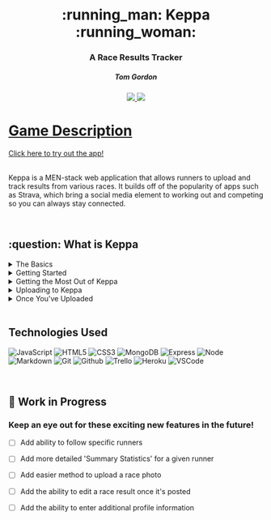 <div align='center'>

   <h1>:running_man: Keppa :running_woman:</h1>
   <h3>A Race Results Tracker</h3>
   <h5>Tom Gordon</h5>
   <a href='https://github.com/tom-gordon13' target='_blank'>
      <img src='https://img.shields.io/badge/-Portfolio:_user.github.io-darkgreen?style=flat&logo=medium'/>
   <a href='https://www.linkedin.com/in/thomas-gordon13/' target='_blank'>
      <img src='https://img.shields.io/badge/-linkedin.com/in/thomas-blue?style=flat&``logo=Linkedin&logoColor=white'>                             
   <h1></h1>
</div>

<h1>Game Description</h1>
<a href='https://keppa-sei.herokuapp.com/'>Click here to try out the app!</a>
<br>
<br>
<p>Keppa is a MEN-stack web application that allows runners to upload and track results from various races. It builds off of the popularity of apps such as Strava, which bring a social media element to working out and competing so you can always stay connected.</p>
<br>



<h2> :question: What is Keppa </h2>
<details>
<summary> The Basics</summary>

| About Keppa |  |
|------------ | ------------|
| <h4 align='left'>Keppa is a web application that allows runners to track their race results across various distances. The word 'keppa' is Icelandic for 'compete', and tracking how you compete is what this app is all about!</h4> | <img src='public/images/Keppa_1.png' width='1100'> |
| <h4 align='left'>Similar in nature to <i>Strava</i>, Keppa is unique in that it focuses solely on competition results rather than individual workouts.</h4> | <img src='public/images/Keppa_2.png' width='1100'> |
</details>

<details>
<summary> Getting Started</summary>

| Signing In |  |
|------------ | ------------|
| <h4 align='left'>Setting up an account with Keppa is as easy as signing into your Google account! Keppa uses Google's Open Authorization (OAuth) capability, which allows users to feel secure when signing into the app.</h4> | <img src='public/images/Keppa_3.png' width='1100'> |
| <h4 align='left'>Once you're signed in, you'll have full access to all of Keppa's features! And even if you don't have a Google account, you can still browse race results uploaded by other users.</h4> | <img src='public/images/Keppa_4.png' width='1100'> |
</details>

<details>
<summary> Getting the Most Out of Keppa</summary>

| Browsing Results |  |
|------------ | ------------|
| <h4 align='left'>Start by browing all user results from the 'See All Results' tab. Click 'See More' if you want to see more details about a specific result! Your results will show up in this list, along with those of other Keppa users.</h4> |  <img src='public/images/Keppa_5.png' width='550'>|
| <h4 align='left'>On the lefthand side is a 'Summary' tab which displays a breakdown of results you have uploaded. Seeing nothing but 0's so far? Click on 'Add New Result' to show off your recent races!</h4> |  <img src='public/images/Keppa_6.png' width='550'>|

</details>

<details>
<summary> Uploading to Keppa</summary>

| Submit Your First Result  |  |
|------------ | ------------|
| <h4 align='left'>In the 'Add New Result' page, you'll see a form that allows you to submit your own race result. Note that the Race Name, Race Date, Finish Time, and Distance fields are all required. Without them, your result will not submit properly! :(</h4> |  <img src='public/images/Keppa_7.png' width='550'>|
| <h4 align='left'>The form includes a few additional fields that allow you to give more details to other users. Do you know what place you got in the race? Was this an 'A'-focus race for you, or more of a 'C'-focus tune up? And best of all, have a photo you'd like to share? Feel free to drop in additional comments to tell other users how you felt!</h4> |  <img src='public/images/Keppa_8.png' width='550'>|

</details>

<details>
<summary> Once You've Uploaded</summary>

| Commenting on Results  |  |
|------------ | ------------|
| <h4 align='left'>Once you've submitted your result, it will appears in the 'See All Results' tab as well as in your 'My Profile' view tab. Once you find your result, you can either click 'See More' to check out more details, or 'Delete Result' if you decide you'd rather not brag about this one.</h4> |  <img src='public/images/Keppa_9.png' width='550'>|
| <h4 align='left'>Once you click on 'See More' for a race, you and other users can add comments! Feel free to drop a congratulatory message on someone else's result, you know they'll appreciate it!</h4> |  <img src='public/images/Keppa_10.png' width='550'>|

</details>

<br>

## Technologies Used

![JavaScript](https://img.shields.io/badge/-JavaScript-333?style=flat&logo=javascript) 
![HTML5](https://img.shields.io/badge/-HTML5-333?style=flat&logo=html5)
![CSS3](https://img.shields.io/badge/-CSS-333?style=flat&logo=css3)
![MongoDB](https://img.shields.io/badge/-MongoDB-333?style=flat&logo=mongodb)
![Express](https://img.shields.io/badge/-Express-333?style=flat&logo=express)
![Node](https://img.shields.io/badge/-Node.js-333?style=flat&logo=node.js)
![Markdown](https://img.shields.io/badge/-Markdown-333?style=flat&logo=markdown)
![Git](https://img.shields.io/badge/-Git-333?style=flat&logo=git)
![Github](https://img.shields.io/badge/-GitHub-333?style=flat&logo=github)
![Trello](https://img.shields.io/badge/-Trello-333?style=flat&logo=trello) 
![Heroku](https://img.shields.io/badge/-Heroku-333?style=flat&logo=heroku)
![VSCode](https://img.shields.io/badge/-VS_Code-333?style=flat&logo=visualstudio)

<br>

## :hammer: Work in Progress  

### Keep an eye out for these exciting new features in the future!

- [ ] Add ability to follow specific runners   

- [ ] Add more detailed 'Summary Statistics' for a given runner  

- [ ] Add easier method to upload a race photo

- [ ] Add the ability to edit a race result once it's posted

- [ ] Add the ability to enter additional profile information

